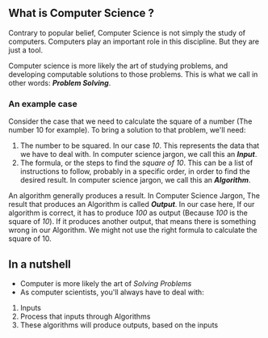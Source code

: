 ## What is Computer Science ?
Contrary to popular belief, Computer Science is not simply the study of computers. Computers play an important role in this discipline. But they are just a tool.

Computer science is more likely the art of studying problems, and developing computable solutions to those problems. This is what we call in other words: ***Problem Solving***.

### An example case
Consider the case that we need to calculate the square of a number (The number 10 for example). To bring a solution to that problem, we'll need:
1. The number to be squared. In our case *10*. This represents the data that we have to deal with. In computer science jargon, we call this an ***Input***.
2. The formula, or the steps to find the *square of 10*. This can be a list of instructions to follow, probably in a specific order, in order to find the desired result. In computer science jargon, we call this an ***Algorithm***.

An algorithm generally produces a result. In Computer Science Jargon, The result that produces an Algorithm is called ***Output***. In our case here, If our algorithm is correct, it has to produce *100* as output (Because *100* is the square of *10*). If it produces another output, that means there is something wrong in our Algorithm. We might not use the right  formula to calculate the square of 10.

## In a nutshell
- Computer is more likely the art of *Solving Problems*
- As computer scientists, you'll always have to deal with:
1. Inputs
2. Process that inputs through Algorithms
3. These algorithms will produce outputs, based on the inputs